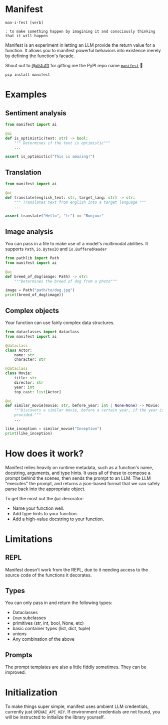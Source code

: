 # Manifest

```
man·i·fest [verb]

: to make something happen by imagining it and consciously thinking that it will happen
```

Manifest is an experiment in letting an LLM provide the return value for a
function. It allows you to manifest powerful behaviors into existence merely by
defining the function's facade.

Shout out to [@dstufft](https://github.com/dstufft) for gifting me the PyPI repo
name [`manifest`](https://pypi.org/project/manifest/) 🙏

```
pip install manifest
```

# Examples

## Sentiment analysis

```python
from manifest import ai

@ai
def is_optimistic(text: str) -> bool:
    """ Determines if the text is optimistic"""
    ...

assert is_optimistic("This is amazing!")
```

## Translation

```python
from manifest import ai

@ai
def translate(english_text: str, target_lang: str) -> str:
    """ Translates text from english into a target language """
    ...

assert translate("Hello", "fr") == "Bonjour"
```

## Image analysis

You can pass in a file to make use of a model's multimodal abilities. It
supports `Path`, `io.BytesIO` and `io.BufferedReader`

```python
from pathlib import Path
from manifest import ai

@ai
def breed_of_dog(image: Path) -> str:
    """Determines the breed of dog from a photo"""

image = Path("path/to/dog.jpg")
print(breed_of_dog(image))
```

## Complex objects

Your function can use fairly complex data structures.

```python
from dataclasses import dataclass
from manifest import ai

@dataclass
class Actor:
    name: str
    character: str

@dataclass
class Movie:
    title: str
    director: str
    year: int
    top_cast: list[Actor]

@ai
def similar_movie(movie: str, before_year: int | None=None) -> Movie:
    """Discovers a similar movie, before a certain year, if the year is
    provided."""
    ...

like_inception = similar_movie("Inception")
print(like_inception)

```

# How does it work?

Manifest relies heavily on runtime metadata, such as a function's name,
docstring, arguments, and type hints. It uses all of these to compose a prompt
behind the scenes, then sends the prompt to an LLM. The LLM "executes" the
prompt, and returns a json-based format that we can safely parse back into the
appropriate object.

To get the most out the `@ai` decorator:

- Name your function well.
- Add type hints to your function.
- Add a high-value docstring to your function.

# Limitations

## REPL

Manifest doesn't work from the REPL, due to it needing access to the source code
of the functions it decorates.

## Types

You can only pass in and return the following types:

- Dataclasses
- `Enum` subclasses
- primitives (str, int, bool, None, etc)
- basic container types (list, dict, tuple)
- unions
- Any combination of the above

## Prompts

The prompt templates are also a little fiddly sometimes. They can be improved.

# Initialization

To make things super simple, manifest uses ambient LLM credentials, currently
just `OPENAI_API_KEY`. If environment credentials are not found, you will be
instructed to initialize the library yourself.
